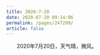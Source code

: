 ```yaml
---
title: 2020-7-20
date: 2020-07-20 09:14:06
permalink: /pages/247299/
article: false
---
```


&emsp;&emsp;2020年7月20日，天气晴，微风。

